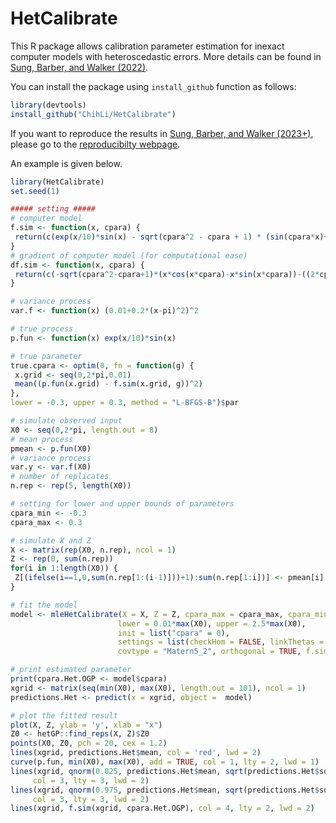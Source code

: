 # HetCalibrate
This R package allows calibration parameter estimation for inexact computer models with heteroscedastic errors. More details can be found in [Sung, Barber, and Walker (2022)](https://epubs.siam.org/doi/10.1137/21M1417946).

You can install the package using `install_github` function as follows:
``` r
library(devtools)
install_github("ChihLi/HetCalibrate")
```
If you want to reproduce the results in [Sung, Barber, and Walker (2023+)](https://arxiv.org/abs/1910.11518), please go to the [reproducibilty webpage](https://github.com/ChihLi/HetCalibrate-Reproducibility).

An example is given below.
``` r
library(HetCalibrate)
set.seed(1)

##### setting #####
# computer model
f.sim <- function(x, cpara) {
 return(c(exp(x/10)*sin(x) - sqrt(cpara^2 - cpara + 1) * (sin(cpara*x)+cos(cpara*x))))
}
# gradient of computer model (for computational ease)
df.sim <- function(x, cpara) {
 return(c(-sqrt(cpara^2-cpara+1)*(x*cos(x*cpara)-x*sin(x*cpara))-((2*cpara-1)*(sin(x*cpara)+cos(x*cpara)))/(2*sqrt(cpara^2-cpara+1))))
}

# variance process
var.f <- function(x) (0.01+0.2*(x-pi)^2)^2

# true process
p.fun <- function(x) exp(x/10)*sin(x)

# true parameter
true.cpara <- optim(0, fn = function(g) {
 x.grid <- seq(0,2*pi,0.01)
 mean((p.fun(x.grid) - f.sim(x.grid, g))^2)
},
lower = -0.3, upper = 0.3, method = "L-BFGS-B")$par

# simulate observed input
X0 <- seq(0,2*pi, length.out = 8)
# mean process
pmean <- p.fun(X0)
# variance process
var.y <- var.f(X0)
# number of replicates
n.rep <- rep(5, length(X0))

# setting for lower and upper bounds of parameters
cpara_min <- -0.3
cpara_max <- 0.3

# simulate X and Z
X <- matrix(rep(X0, n.rep), ncol = 1)
Z <- rep(0, sum(n.rep))
for(i in 1:length(X0)) {
 Z[(ifelse(i==1,0,sum(n.rep[1:(i-1)]))+1):sum(n.rep[1:i])] <- pmean[i] + rnorm(n.rep[i], 0, sd = sqrt(var.y[i]))
}

# fit the model
model <- mleHetCalibrate(X = X, Z = Z, cpara_max = cpara_max, cpara_min = cpara_min,
                        lower = 0.01*max(X0), upper = 2.5*max(X0),
                        init = list("cpara" = 0),
                        settings = list(checkHom = FALSE, linkThetas = "none"),
                        covtype = "Matern5_2", orthogonal = TRUE, f.sim = f.sim, df.sim = df.sim)

# print estimated parameter
print(cpara.Het.OGP <- model$cpara)
xgrid <- matrix(seq(min(X0), max(X0), length.out = 101), ncol = 1)
predictions.Het <- predict(x = xgrid, object =  model)

# plot the fitted result
plot(X, Z, ylab = 'y', xlab = "x")
Z0 <- hetGP::find_reps(X, Z)$Z0
points(X0, Z0, pch = 20, cex = 1.2)
lines(xgrid, predictions.Het$mean, col = 'red', lwd = 2)
curve(p.fun, min(X0), max(X0), add = TRUE, col = 1, lty = 2, lwd = 1)
lines(xgrid, qnorm(0.025, predictions.Het$mean, sqrt(predictions.Het$sd2 + predictions.Het$nugs)),
     col = 3, lty = 3, lwd = 2)
lines(xgrid, qnorm(0.975, predictions.Het$mean, sqrt(predictions.Het$sd2 + predictions.Het$nugs)),
     col = 3, lty = 3, lwd = 2)
lines(xgrid, f.sim(xgrid, cpara.Het.OGP), col = 4, lty = 2, lwd = 2)
```

